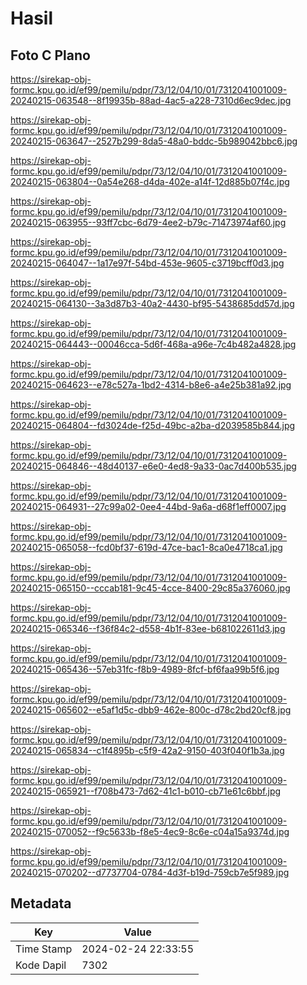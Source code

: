 # Hasil

## Foto C Plano

https://sirekap-obj-formc.kpu.go.id/ef99/pemilu/pdpr/73/12/04/10/01/7312041001009-20240215-063548--8f19935b-88ad-4ac5-a228-7310d6ec9dec.jpg

https://sirekap-obj-formc.kpu.go.id/ef99/pemilu/pdpr/73/12/04/10/01/7312041001009-20240215-063647--2527b299-8da5-48a0-bddc-5b989042bbc6.jpg

https://sirekap-obj-formc.kpu.go.id/ef99/pemilu/pdpr/73/12/04/10/01/7312041001009-20240215-063804--0a54e268-d4da-402e-a14f-12d885b07f4c.jpg

https://sirekap-obj-formc.kpu.go.id/ef99/pemilu/pdpr/73/12/04/10/01/7312041001009-20240215-063955--93ff7cbc-6d79-4ee2-b79c-71473974af60.jpg

https://sirekap-obj-formc.kpu.go.id/ef99/pemilu/pdpr/73/12/04/10/01/7312041001009-20240215-064047--1a17e97f-54bd-453e-9605-c3719bcff0d3.jpg

https://sirekap-obj-formc.kpu.go.id/ef99/pemilu/pdpr/73/12/04/10/01/7312041001009-20240215-064130--3a3d87b3-40a2-4430-bf95-5438685dd57d.jpg

https://sirekap-obj-formc.kpu.go.id/ef99/pemilu/pdpr/73/12/04/10/01/7312041001009-20240215-064443--00046cca-5d6f-468a-a96e-7c4b482a4828.jpg

https://sirekap-obj-formc.kpu.go.id/ef99/pemilu/pdpr/73/12/04/10/01/7312041001009-20240215-064623--e78c527a-1bd2-4314-b8e6-a4e25b381a92.jpg

https://sirekap-obj-formc.kpu.go.id/ef99/pemilu/pdpr/73/12/04/10/01/7312041001009-20240215-064804--fd3024de-f25d-49bc-a2ba-d2039585b844.jpg

https://sirekap-obj-formc.kpu.go.id/ef99/pemilu/pdpr/73/12/04/10/01/7312041001009-20240215-064846--48d40137-e6e0-4ed8-9a33-0ac7d400b535.jpg

https://sirekap-obj-formc.kpu.go.id/ef99/pemilu/pdpr/73/12/04/10/01/7312041001009-20240215-064931--27c99a02-0ee4-44bd-9a6a-d68f1eff0007.jpg

https://sirekap-obj-formc.kpu.go.id/ef99/pemilu/pdpr/73/12/04/10/01/7312041001009-20240215-065058--fcd0bf37-619d-47ce-bac1-8ca0e4718ca1.jpg

https://sirekap-obj-formc.kpu.go.id/ef99/pemilu/pdpr/73/12/04/10/01/7312041001009-20240215-065150--cccab181-9c45-4cce-8400-29c85a376060.jpg

https://sirekap-obj-formc.kpu.go.id/ef99/pemilu/pdpr/73/12/04/10/01/7312041001009-20240215-065346--f36f84c2-d558-4b1f-83ee-b681022611d3.jpg

https://sirekap-obj-formc.kpu.go.id/ef99/pemilu/pdpr/73/12/04/10/01/7312041001009-20240215-065436--57eb31fc-f8b9-4989-8fcf-bf6faa99b5f6.jpg

https://sirekap-obj-formc.kpu.go.id/ef99/pemilu/pdpr/73/12/04/10/01/7312041001009-20240215-065602--e5af1d5c-dbb9-462e-800c-d78c2bd20cf8.jpg

https://sirekap-obj-formc.kpu.go.id/ef99/pemilu/pdpr/73/12/04/10/01/7312041001009-20240215-065834--c1f4895b-c5f9-42a2-9150-403f040f1b3a.jpg

https://sirekap-obj-formc.kpu.go.id/ef99/pemilu/pdpr/73/12/04/10/01/7312041001009-20240215-065921--f708b473-7d62-41c1-b010-cb71e61c6bbf.jpg

https://sirekap-obj-formc.kpu.go.id/ef99/pemilu/pdpr/73/12/04/10/01/7312041001009-20240215-070052--f9c5633b-f8e5-4ec9-8c6e-c04a15a9374d.jpg

https://sirekap-obj-formc.kpu.go.id/ef99/pemilu/pdpr/73/12/04/10/01/7312041001009-20240215-070202--d7737704-0784-4d3f-b19d-759cb7e5f989.jpg


## Metadata

| Key        | Value               |
| ---------- | ------------------- |
| Time Stamp | 2024-02-24 22:33:55 |
| Kode Dapil | 7302                |



